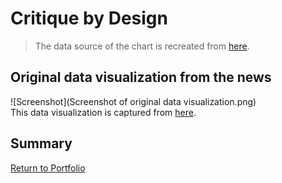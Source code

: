 # Critique by Design
>  The data source of the chart is recreated from [here](https://runrepeat.com/your-city-cricket-world-cup-rankings).  

## Original data visualization from the news 
![Screenshot](Screenshot of original data visualization.png)  
This data visualization is captured from [here](https://www.espncricinfo.com/story/which-top-cricket-city-would-win-the-world-cup-1196522).  

## Summary

[Return to Portfolio](https://andreywc.github.io/94870-portfolio/)
